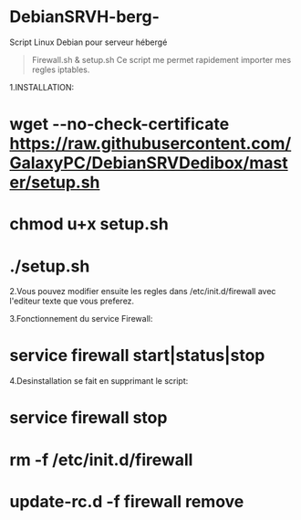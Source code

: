# DebianSRVH-berg-
Script Linux Debian pour serveur hébergé
> Firewall.sh & setup.sh
Ce script me permet rapidement importer mes regles iptables.

1.INSTALLATION:
# wget --no-check-certificate https://raw.githubusercontent.com/GalaxyPC/DebianSRVDedibox/master/setup.sh
# chmod u+x setup.sh
# ./setup.sh

2.Vous pouvez modifier ensuite les regles dans /etc/init.d/firewall avec l'editeur texte que vous preferez.

3.Fonctionnement du service Firewall:
# service firewall start|status|stop

4.Desinstallation se fait en supprimant le script:
# service firewall stop
# rm -f /etc/init.d/firewall
# update-rc.d -f firewall remove